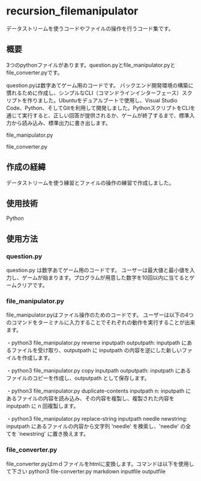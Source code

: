 # recursion_filemanipulator
データストリームを使うコードやファイルの操作を行うコード集です。

## 概要
3つのpythonファイルがあります。question.pyとfile_manipulator.pyとfile_converter.pyです。

question.pyは数字あてゲーム用のコードです。
バックエンド開発環境の構築に慣れるために作成し、シンプルなCLI（コマンドラインインターフェース）スクリプトを作りました。Ubuntuをデュアルブートで使用し、Visual Studio Code、Python、そしてGitを利用して開発しました。PythonスクリプトをCLIを通じて実行すると、正しい回答が提供されるか、ゲームが終了するまで、標準入力から読み込み、標準出力に書き出します。

file_manipulator.py

file_converter.py
## 作成の経緯
データストリームを使う練習とファイルの操作の練習で作成しました。
## 使用技術
Python
## 使用方法
### question.py
question.py は数字あてゲーム用のコードです。
ユーザーは最大値と最小値を入力し、ゲームが始まります。プログラムが用意した数字を10回以内に当てるとゲームクリアです。

### file_manipulator.py
file_manipulator.pyはファイル操作のためのコードです。
ユーザーは以下の4つのコマンドをターミナルに入力することでそれぞれの動作を実行することが出来ます。

・python3 file_manipulator.py reverse inputpath outputpath: inputpath にあるファイルを受け取り、outputpath に inputpath の内容を逆にした新しいファイルを作成します。

・python3 file_manipulator.py copy inputpath outputpath: inputpath にあるファイルのコピーを作成し、outputpath として保存します。

・python3 file_manipulator.py duplicate-contents inputpath n: inputpath にあるファイルの内容を読み込み、その内容を複製し、複製された内容を inputpath に n 回複製します。

・python3 file_manipulator.py replace-string inputpath needle newstring: inputpath にあるファイルの内容から文字列 'needle' を検索し、'needle' の全てを 'newstring' に置き換えます。

### file_converter.py
file_converter.pyはｍｄファイルをhtmlに変換します。コマンドは以下を使用して下さい
python3 file-converter.py markdown inputfile outputfile
